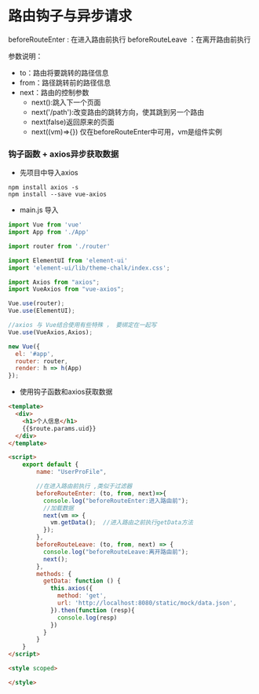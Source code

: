 # 路由钩子与异步请求
beforeRouteEnter : 在进入路由前执行
beforeRouteLeave ：在离开路由前执行  

参数说明：  
- to：路由将要跳转的路径信息
- from：路径跳转前的路径信息
- next：路由的控制参数
  - next():跳入下一个页面
  - next('/path'):改变路由的跳转方向，使其跳到另一个路由
  - next(false)返回原来的页面
  - next((vm)=>{}) 仅在beforeRouteEnter中可用，vm是组件实例

### 钩子函数 + axios异步获取数据
- 先项目中导入axios
```shell
npm install axios -s
npm install --save vue-axios
```

- main.js 导入
```JavaScript
import Vue from 'vue'
import App from './App'

import router from './router'

import ElementUI from 'element-ui'
import 'element-ui/lib/theme-chalk/index.css';

import Axios from "axios";
import VueAxios from "vue-axios";

Vue.use(router);
Vue.use(ElementUI);

//axios 与 Vue结合使用有些特殊 ， 要绑定在一起写
Vue.use(VueAxios,Axios);

new Vue({
  el: '#app',
  router: router,
  render: h => h(App)
});
```
- 使用钩子函数和axios获取数据
```html
<template>
  <div>
    <h1>个人信息</h1>
    {{$route.params.uid}}
  </div>
</template>

<script>
    export default {
        name: "UserProFile",

        //在进入路由前执行 ,类似于过滤器
        beforeRouteEnter: (to, from, next)=>{
          console.log("beforeRouteEnter:进入路由前");
          //加载数据
          next(vm => {
            vm.getData();  //进入路由之前执行getData方法
          });
        },
        beforeRouteLeave: (to, from, next) => {
          console.log("beforeRouteLeave:离开路由前");
          next();
        },
        methods: {
          getData: function () {
            this.axios({
              method: 'get',
              url: 'http://localhost:8080/static/mock/data.json',
            }).then(function (resp){
              console.log(resp)
            })
          }
        }
    }
</script>

<style scoped>

</style>

```

